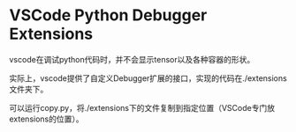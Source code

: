 # VSCode Python Debugger Extensions

vscode在调试python代码时，并不会显示tensor以及各种容器的形状。

实际上，vscode提供了自定义Debugger扩展的接口，实现的代码在./extensions文件夹下。

可以运行copy.py，将./extensions下的文件复制到指定位置（VSCode专门放extensions的位置）。
